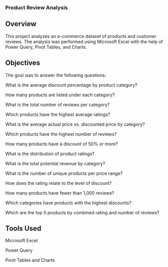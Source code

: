 ### Product Review Analysis

## Overview
This project analyzes an e-commerce dataset of products and customer reviews. The analysis was performed using Microsoft Excel with the help of Power Query, Pivot Tables, and Charts.

## Objectives
The goal was to answer the following questions:

What is the average discount percentage by product category?

How many products are listed under each category?

What is the total number of reviews per category?

Which products have the highest average ratings?

What is the average actual price vs. discounted price by category?

Which products have the highest number of reviews?

How many products have a discount of 50% or more?

What is the distribution of product ratings?

What is the total potential revenue by category?

What is the number of unique products per price range?

How does the rating relate to the level of discount?

How many products have fewer than 1,000 reviews?

Which categories have products with the highest discounts?

Which are the top 5 products by combined rating and number of reviews?

## Tools Used
Microsoft Excel

Power Query

Pivot Tables and Charts
